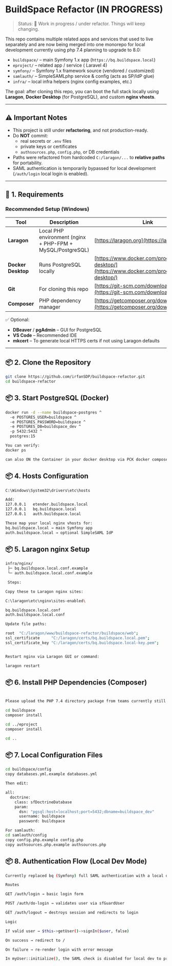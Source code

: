# BuildSpace Refactor (IN PROGRESS)

> Status: 🚧 Work in progress / under refactor. Things will keep changing.

This repo contains multiple related apps and services that used to live separately and are now being merged into one monorepo for local development currently using php 7.4 planning to upgrade to 8.0:

- `buildspace/` – main Symfony 1.x app (`https://bq.buildspace.local`)
- `eproject/` – related app / service ( Laravel 4)
- `symfony/` – Symfony 1.x framework source (vendored / customized)
- `samlauth/` – SimpleSAMLphp service & config (acts as SP/IdP glue)
- `infra/` – local infra helpers (nginx config examples, etc.)

The goal: after cloning this repo, you can boot the full stack locally using **Laragon**, **Docker Desktop** (for PostgreSQL), and custom **nginx vhosts**.

---

## ⚠️ Important Notes

- This project is still under **refactoring**, and not production-ready.
- Do **NOT** commit:
  - real secrets or `.env` files
  - private keys or certificates
  - `authsources.php`, `config.php`, or DB credentials
- Paths were refactored from hardcoded `C:/laragon/...` to **relative paths** for portability.
- SAML authentication is temporarily bypassed for local development (`/auth/login` local login is enabled).

---

## 🧰 1. Requirements

### Recommended Setup (Windows)
| Tool | Description | Link |
|------|--------------|------|
| **Laragon** | Local PHP environment (nginx + PHP-FPM + MySQL/PostgreSQL) | [https://laragon.org](https://laragon.org) |
| **Docker Desktop** | Runs PostgreSQL locally | [https://www.docker.com/products/docker-desktop/](https://www.docker.com/products/docker-desktop/) |
| **Git** | For cloning this repo | [https://git-scm.com/downloads](https://git-scm.com/downloads) |
| **Composer** | PHP dependency manager | [https://getcomposer.org/download/](https://getcomposer.org/download/) |

✅ Optional:
- **DBeaver** / **pgAdmin** – GUI for PostgreSQL  
- **VS Code** – Recommended IDE  
- **mkcert** – To generate local HTTPS certs if not using Laragon defaults

---

## 📦 2. Clone the Repository

```bash
git clone https://github.com/irfanSDP/buildspace-refactor.git
cd buildspace-refactor

```

## 📦 3. Start PostgreSQL (Docker)

```bash
docker run -d --name buildspace-postgres ^
  -e POSTGRES_USER=buildspace ^
  -e POSTGRES_PASSWORD=buildspace ^
  -e POSTGRES_DB=buildspace_dev ^
  -p 5432:5432 ^
  postgres:15

You can verify:
docker ps

can also ON the Container in your docker desktop via PCK docker compose setup

```

## 📦 4. Hosts Configuration

```bash
C:\Windows\System32\drivers\etc\hosts

Add:
127.0.0.1   etender.buildspace.local
127.0.0.1   bq.buildspace.local
127.0.0.1   auth.buildspace.local

These map your local nginx vhosts for:
bq.buildspace.local → main Symfony app
auth.buildspace.local → optional SimpleSAML IdP

```

## 📦 5. Laragon nginx Setup

```bash
infra/nginx/
 ├─ bq.buildspace.local.conf.example
 └─ auth.buildspace.local.conf.example

 Steps:

Copy these to Laragon nginx sites:

C:\laragon\etc\nginx\sites-enabled\

bq.buildspace.local.conf
auth.buildspace.local.conf

Update file paths:

root  "C:/laragon/www/buildspace-refactor/buildspace/web";
ssl_certificate     "C:/laragon/certs/bq.buildspace.local.pem";
ssl_certificate_key "C:/laragon/certs/bq.buildspace.local-key.pem";


Restart nginx via Laragon GUI or command:

laragon restart

```

## 📦 6. Install PHP Dependencies (Composer)

```bash

Please upload the PHP 7.4 directory package from teams currently still in progress

cd buildspace
composer install

cd ../eproject
composer install

cd ..

```

## 📦 7. Local Configuration Files

```bash
cd buildspace/config
copy databases.yml.example databases.yml

Then edit:

all:
  doctrine:
    class: sfDoctrineDatabase
    param:
      dsn: "pgsql:host=localhost;port=5432;dbname=buildspace_dev"
      username: buildspace
      password: buildspace

For samlauth:
cd samlauth/config
copy config.php.example config.php
copy authsources.php.example authsources.php

```

## 📦 8. Authentication Flow (Local Dev Mode)

```bash
Currently replaced bq (Symfony) full SAML authentication with a local dev login:

Routes

GET /auth/login → basic login form

POST /auth/do-login → validates user via sfGuardUser

GET /auth/logout → destroys session and redirects to login

Logic

If valid user → $this->getUser()->signIn($user, false)

On success → redirect to /

On failure → re-render login with error message

In myUser::initialize(), the SAML check is disabled for local dev to prevent forced redirects to auth.buildspace.local.

```





